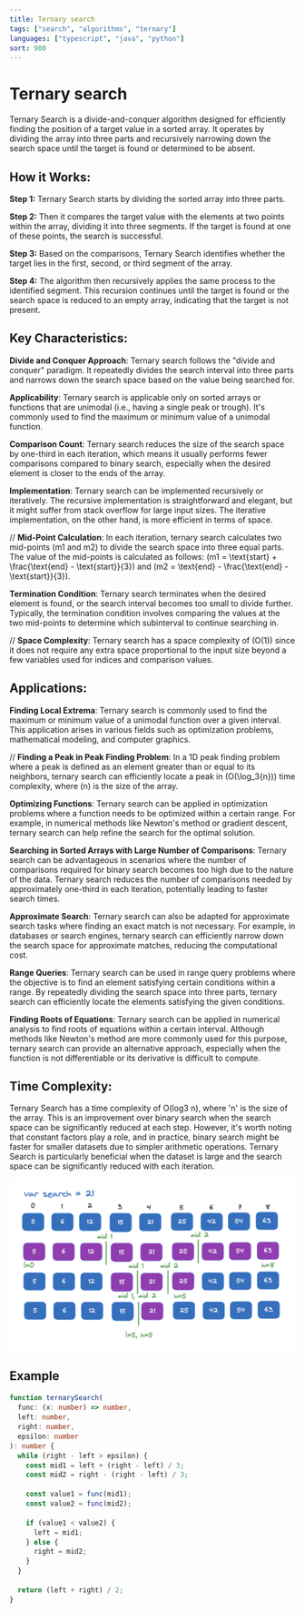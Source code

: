 ```yaml
---
title: Ternary search
tags: ["search", "algorithms", "ternary"]
languages: ["typescript", "java", "python"]
sort: 900
---
```


# Ternary search

Ternary Search is a divide-and-conquer algorithm designed for efficiently finding the position of a target value in a sorted array. It operates by dividing the array into three parts and recursively narrowing down the search space until the target is found or determined to be absent.

## How it Works:

**Step 1:** Ternary Search starts by dividing the sorted array into three parts.

**Step 2:** Then it compares the target value with the elements at two points within the array, dividing it into three segments. If the target is found at one of these points, the search is successful.

**Step 3:** Based on the comparisons, Ternary Search identifies whether the target lies in the first, second, or third segment of the array.

**Step 4:** The algorithm then recursively applies the same process to the identified segment. This recursion continues until the target is found or the search space is reduced to an empty array, indicating that the target is not present.

## Key Characteristics:

**Divide and Conquer Approach**: Ternary search follows the "divide and conquer" paradigm. It repeatedly divides the search interval into three parts and narrows down the search space based on the value being searched for.

**Applicability**: Ternary search is applicable only on sorted arrays or functions that are unimodal (i.e., having a single peak or trough). It's commonly used to find the maximum or minimum value of a unimodal function.

**Comparison Count**: Ternary search reduces the size of the search space by one-third in each iteration, which means it usually performs fewer comparisons compared to binary search, especially when the desired element is closer to the ends of the array.

**Implementation**: Ternary search can be implemented recursively or iteratively. The recursive implementation is straightforward and elegant, but it might suffer from stack overflow for large input sizes. The iterative implementation, on the other hand, is more efficient in terms of space.

// **Mid-Point Calculation**: In each iteration, ternary search calculates two mid-points (m1 and m2) to divide the search space into three equal parts. The value of the mid-points is calculated as follows: \(m1 = \text{start} + \frac{\text{end} - \text{start}}{3}\) and \(m2 = \text{end} - \frac{\text{end} - \text{start}}{3}\).

**Termination Condition**: Ternary search terminates when the desired element is found, or the search interval becomes too small to divide further. Typically, the termination condition involves comparing the values at the two mid-points to determine which subinterval to continue searching in.

// **Space Complexity**: Ternary search has a space complexity of \(O(1)\) since it does not require any extra space proportional to the input size beyond a few variables used for indices and comparison values.

## Applications:

**Finding Local Extrema**: Ternary search is commonly used to find the maximum or minimum value of a unimodal function over a given interval. This application arises in various fields such as optimization problems, mathematical modeling, and computer graphics.

// **Finding a Peak in Peak Finding Problem**: In a 1D peak finding problem where a peak is defined as an element greater than or equal to its neighbors, ternary search can efficiently locate a peak in \(O(\log_3{n})\) time complexity, where \(n\) is the size of the array.

**Optimizing Functions**: Ternary search can be applied in optimization problems where a function needs to be optimized within a certain range. For example, in numerical methods like Newton's method or gradient descent, ternary search can help refine the search for the optimal solution.

**Searching in Sorted Arrays with Large Number of Comparisons**: Ternary search can be advantageous in scenarios where the number of comparisons required for binary search becomes too high due to the nature of the data. Ternary search reduces the number of comparisons needed by approximately one-third in each iteration, potentially leading to faster search times.

**Approximate Search**: Ternary search can also be adapted for approximate search tasks where finding an exact match is not necessary. For example, in databases or search engines, ternary search can efficiently narrow down the search space for approximate matches, reducing the computational cost.

**Range Queries**: Ternary search can be used in range query problems where the objective is to find an element satisfying certain conditions within a range. By repeatedly dividing the search space into three parts, ternary search can efficiently locate the elements satisfying the given conditions.

**Finding Roots of Equations**: Ternary search can be applied in numerical analysis to find roots of equations within a certain interval. Although methods like Newton's method are more commonly used for this purpose, ternary search can provide an alternative approach, especially when the function is not differentiable or its derivative is difficult to compute.

## Time Complexity:

Ternary Search has a time complexity of O(log3 n), where 'n' is the size of the array. This is an improvement over binary search when the search space can be significantly reduced at each step. However, it's worth noting that constant factors play a role, and in practice, binary search might be faster for smaller datasets due to simpler arithmetic operations. Ternary Search is particularly beneficial when the dataset is large and the search space can be significantly reduced with each iteration.

![Ternary search](https://raw.githubusercontent.com/AndersDeath/holy-theory/main/images/ternary-search.png)

## Example

```typescript
function ternarySearch(
  func: (x: number) => number,
  left: number,
  right: number,
  epsilon: number
): number {
  while (right - left > epsilon) {
    const mid1 = left + (right - left) / 3;
    const mid2 = right - (right - left) / 3;

    const value1 = func(mid1);
    const value2 = func(mid2);

    if (value1 < value2) {
      left = mid1;
    } else {
      right = mid2;
    }
  }

  return (left + right) / 2;
}
```
